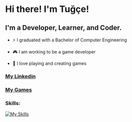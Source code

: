 # Hi there! I'm Tuğçe!

<!-- ![Pj4t](https://user-images.githubusercontent.com/66382514/202264348-6547067a-842a-4ae1-99d0-13ab0f1d01cd.gif) -->

## I'm a Developer, Learner, and Coder.
- ⚡ I graduated with a Bachelor of Computer Engineering
- <p> &#127918 I am working to be a game developer </p> 
- <p> &#127922 I love playing and creating games</p> 

### <a href="https://www.linkedin.com/in/tu%C4%9F%C3%A7e-yavuz-5764321a4/">My Linkedin</a>
### <a href="https://htugceyavuz.itch.io/">My Games</a>


### Skills:
[![My Skills](https://skillicons.dev/icons?i=unity,unreal,cs,visualstudio,vscode,notion,cpp,linux,latex,py)](https://skillicons.dev)

<!-- ![Top Langs](https://github-readme-stats.vercel.app/api/top-langs/?username=MertGursimsir&layout=compact&theme=dark&exclude_repo=spotify-stats-app,stok-program) -->
